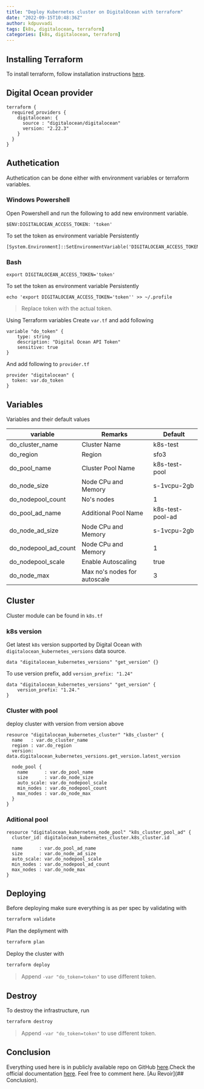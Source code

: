 ```yaml
---
title: "Deploy Kubernetes cluster on DigitalOcean with terraform"
date: "2022-09-15T10:48:36Z"
author: kdpuvvadi
tags: [k8s, digitalocean, terraform]
categories: [k8s, digitalocean, terraform]
---
```


## Installing Terraform

To install terraform, follow installation instructions [here](/posts/terraform-azure-getting-started#installing-terraform).

## Digital Ocean provider

```hcl
terraform {
  required_providers {
    digitalocean: {
      source : "digitalocean/digitalocean"
      version: "2.22.3"
    }
  }
}
```

## Authetication

Authetication can be done either with environment variables or terraform variables.

### Windows Powershell

Open Powershell and run the following to add new environment variable.

```shell
$ENV:DIGITALOCEAN_ACCESS_TOKEN: 'token'
```

To set the token as environment variable Persistently

```shell
[System.Environment]::SetEnvironmentVariable('DIGITALOCEAN_ACCESS_TOKEN','token')
```

### Bash

```shell
export DIGITALOCEAN_ACCESS_TOKEN='token'
```

To set the token as environment variable Persistently

```shelll
echo 'export DIGITALOCEAN_ACCESS_TOKEN='token'' >> ~/.profile
```

> Replace token with the actual token.

Using Terraform variables
Create `var.tf` and add following

```hcl
variable "do_token" {
    type: string
    description: "Digital Ocean API Token"
    sensitive: true
}
```

And add following to `provider.tf`

```hcl
provider "digitalocean" {
  token: var.do_token
}
```

## Variables

Variables and their default values

| variable             | Remarks                      | Default          |
|----------------------|------------------------------|------------------|
| do_cluster_name      | Cluster Name                 | k8s-test         |
| do_region            | Region                       | sfo3             |
| do_pool_name         | Cluster Pool Name            | k8s-test-pool    |
| do_node_size         | Node CPu and Memory          | s-1vcpu-2gb      |
| do_nodepool_count    | No's nodes                   | 1                |
| do_pool_ad_name      | Additional Pool Name         | k8s-test-pool-ad |
| do_node_ad_size      | Node CPu and Memory          | s-1vcpu-2gb      |
| do_nodepool_ad_count | Node CPu and Memory          | 1                |
| do_nodepool_scale    | Enable Autoscaling           | true             |
| do_node_max          | Max no's nodes for autoscale | 3                |

## Cluster

Cluster module can be found in `k8s.tf`

### k8s version

Get latest `k8s` version supported by Digital Ocean with `digitalocean_kubernetes_versions` data source.

```hcl
data "digitalocean_kubernetes_versions" "get_version" {}
```

To use version prefix, add `version_prefix: "1.24"`

```hcl
data "digitalocean_kubernetes_versions" "get_version" {
    version_prefix: "1.24."
}
```

### Cluster with pool

deploy cluster with version from version above

```hcl
resource "digitalocean_kubernetes_cluster" "k8s_cluster" {
  name   : var.do_cluster_name
  region : var.do_region
  version: data.digitalocean_kubernetes_versions.get_version.latest_version

  node_pool {
    name      : var.do_pool_name
    size      : var.do_node_size
    auto_scale: var.do_nodepool_scale
    min_nodes : var.do_nodepool_count
    max_nodes : var.do_node_max
  }
}
```

### Aditional pool

```hcl
resource "digitalocean_kubernetes_node_pool" "k8s_cluster_pool_ad" {
  cluster_id: digitalocean_kubernetes_cluster.k8s_cluster.id

  name      : var.do_pool_ad_name
  size      : var.do_node_ad_size
  auto_scale: var.do_nodepool_scale
  min_nodes : var.do_nodepool_ad_count
  max_nodes : var.do_node_max
}
```

## Deploying

Before deploying make sure everything is as per spec by validating with

```bash
terraform validate
```

Plan the depliyment with

```bash
terraform plan
```

Deploy the cluster with

```bash
terraform deploy
```

> Append `-var "do_token=token"` to use different token.

## Destroy

To destroy the infrastructure, run

```bash
terraform destroy
```

> Append `-var "do_token=token"` to use different token.

## Conclusion

Everything used here is in publicly available repo on GitHub [here](httshell://github.com/kdpuvvadi/digitalocean-k8s-terraform).Check the official documentation [here](httshell://registry.terraform.io/providers/digitalocean/digitalocean/latest/docs). Feel free to comment here. [Au Revoir](## Conclusion).
